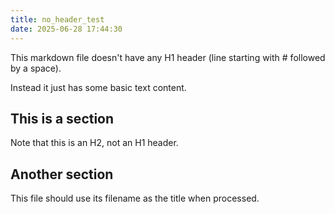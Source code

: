 ```yaml
---
title: no_header_test
date: 2025-06-28 17:44:30
---
```

This markdown file doesn't have any H1 header (line starting with # followed by a space).

Instead it just has some basic text content.

## This is a section

Note that this is an H2, not an H1 header.

## Another section

This file should use its filename as the title when processed.